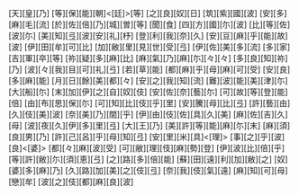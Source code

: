 [天][皇][乃] [等][保][能][朝]<[廷]>[等] [之][良][奴][日] [筑][紫][國][波] [安][多][麻][毛][流] [於][佐][倍][乃][城][曽][等] [聞][食] [四][方][國][尓][波] [比][等][佐][波][尓] [美][知][弖][波][安][礼][杼] [登][利][我][奈][久] [安][豆][麻][乎][能][故][波] [伊][田][牟][可][比] [加][敝][里][見][世][受][弖] [伊][佐][美][多][流] [多][家][吉][軍][卒][等] [祢][疑][多][麻][比] [麻][氣][乃][麻][尓][々][々] [多][良][知][祢][乃] [波][々][我][目][可][礼][弖] [若][草][能] [都][麻][乎][母][麻][可][受] [安][良][多][麻][能] [月][日][餘][美][都][々] [安][之][我][知][流] [難][波][能][美][津][尓] [大][船][尓] [末][加][伊][之][自][奴][伎] [安][佐][奈][藝][尓] [可][故][等][登][能][倍] [由][布][思][保][尓] [可][知][比][伎][乎][里] [安][騰][母][比][弖] [許][藝][由][久][伎][美][波] [奈][美][乃][間][乎] [伊][由][伎][佐][具][久][美] [麻][佐][吉][久][母] [波][夜][久][伊][多][里][弖] [大][王][乃] [美][許][等][能][麻][尓][末] [麻][須][良][男][乃] [許][己][呂][乎][母][知][弖] [安][里][米][具]<[理]> [事][之][乎][波][良]<[婆]> [都][々][麻][波][受] [可][敝][理][伎][麻][勢][登] [伊][波][比][倍][乎] [等][許][敝][尓][須][恵][弖] [之][路][多][倍][能] [蘇][田][遠][利][加][敝][之] [奴][婆][多][麻][乃] [久][路][加][美][之][伎][弖] [奈][我][伎][氣][遠] [麻][知][可][母][戀][牟] [波][之][伎][都][麻][良][波]

